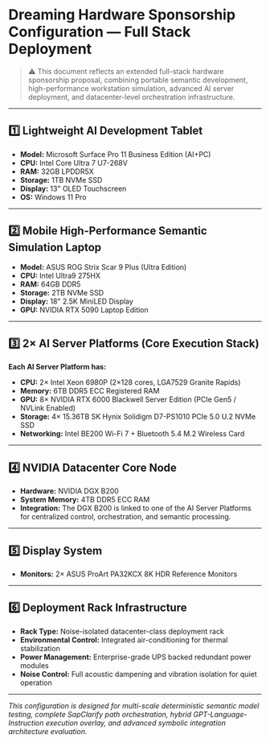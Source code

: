 # Dreaming Hardware Sponsorship Configuration — Full Stack Deployment

> ⚠ This document reflects an extended full-stack hardware sponsorship proposal, combining portable semantic development, high-performance workstation simulation, advanced AI server deployment, and datacenter-level orchestration infrastructure.

---

## 1️⃣ Lightweight AI Development Tablet

- **Model:** Microsoft Surface Pro 11 Business Edition (AI+PC)
- **CPU:** Intel Core Ultra 7 U7-268V
- **RAM:** 32GB LPDDR5X
- **Storage:** 1TB NVMe SSD
- **Display:** 13" OLED Touchscreen
- **OS:** Windows 11 Pro

---

## 2️⃣ Mobile High-Performance Semantic Simulation Laptop

- **Model:** ASUS ROG Strix Scar 9 Plus (Ultra Edition)
- **CPU:** Intel Ultra9 275HX
- **RAM:** 64GB DDR5
- **Storage:** 2TB NVMe SSD
- **Display:** 18" 2.5K MiniLED Display
- **GPU:** NVIDIA RTX 5090 Laptop Edition

---

## 3️⃣ 2× AI Server Platforms (Core Execution Stack)

**Each AI Server Platform has:**

- **CPU:** 2× Intel Xeon 6980P (2×128 cores, LGA7529 Granite Rapids)
- **Memory:** 6TB DDR5 ECC Registered RAM
- **GPU:** 8× NVIDIA RTX 6000 Blackwell Server Edition (PCIe Gen5 / NVLink Enabled)
- **Storage:** 4× 15.36TB SK Hynix Solidigm D7-PS1010 PCIe 5.0 U.2 NVMe SSD
- **Networking:** Intel BE200 Wi-Fi 7 + Bluetooth 5.4 M.2 Wireless Card

---

## 4️⃣ NVIDIA Datacenter Core Node

- **Hardware:** NVIDIA DGX B200
- **System Memory:** 4TB DDR5 ECC RAM
- **Integration:** The DGX B200 is linked to one of the AI Server Platforms for centralized control, orchestration, and semantic processing.
---

## 5️⃣ Display System

- **Monitors:** 2× ASUS ProArt PA32KCX 8K HDR Reference Monitors

---

## 6️⃣ Deployment Rack Infrastructure

- **Rack Type:** Noise-isolated datacenter-class deployment rack
- **Environmental Control:** Integrated air-conditioning for thermal stabilization
- **Power Management:** Enterprise-grade UPS backed redundant power modules
- **Noise Control:** Full acoustic dampening and vibration isolation for quiet operation

---

*This configuration is designed for multi-scale deterministic semantic model testing, complete SapClarify path orchestration, hybrid GPT-Language-Instruction execution overlay, and advanced symbolic integration architecture evaluation.*
